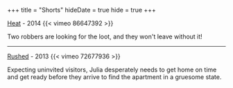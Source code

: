 +++
title = "Shorts"
hideDate = true
hide = true
+++

[Heat](http://www.imdb.com/title/tt3675376/) - 2014
{{< vimeo 86647392 >}}

Two robbers are looking for the loot, and they won't leave without it!

---
[Rushed](http://www.imdb.com/title/tt3145528/) - 2013
{{< vimeo 72677936 >}}

Expecting uninvited visitors, Julia desperately needs to get home on time and get ready before they arrive to find the apartment in a gruesome state.

